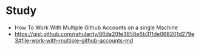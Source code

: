 # Study
- How To Work With Multiple Github Accounts on a single Machine
- https://gist.github.com/rahularity/86da20fe3858e6b311de068201d279e3#file-work-with-multiple-github-accounts-md

